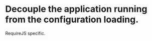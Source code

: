 Decouple the application running from the configuration loading.
==============================

RequireJS specific.

<style scoped>
  @host {
    background-color: #84D374;
    color: #FFF;
  }
</style>

<script type="none" slide-notes>
  - This will affect testing and cause weird effects.

  - Unless you're patching other libraries that aren't being tested like
    Backbone.
</script>
